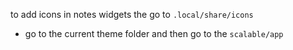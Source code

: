 to add icons in notes widgets the go to `.local/share/icons`
- go to the current theme folder and then go to the `scalable/app`